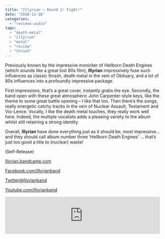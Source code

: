 ```yaml
---
title: "Illyrian – Round 2: Fight!"
date: "2016-11-16"
categories: 
  - "reviews-audio"
tags: 
  - "death-metal"
  - "illyrian"
  - "metal"
  - "review"
  - "thrash"
---
```


Previously known by the impressive monicker of Hellborn Death Engines (which sounds like a great lost 80s film), **Illyrian** impressively fuse such influences as classic thrash, death metal in the vein of Obituary, and a lot of 80s influences into a profoundly impressive package.

First impressions, that’s a great cover, instantly grabs the eye. Secondly, the band open with these great atmospheric John Carpenter-style keys, like the theme to some great battle opening – I like that too. Then there’s the songs, really energetic catchy tracks in the vein of Nuclear Assault, Testament and Vio-Lence. Vocally, I like the death metal touches, they really work well here. Indeed, the multiple vocalists adds a pleasing variety to the album whilst still retaining a strong identity.

Overall, **Illyrian** have done everything just as it should be, most impressive… and they should call album number three ‘Hellborn Death Engines’ … that’s just too good a title to (nuclear) waste!

(Self-Release)

[Illyrian.bandcamp.com](http://Illyrian.bandcamp.com)

[Facebook.com/Illyrianband](http://Facebook.com/Illyrianband)

[Twitter@Illyrianband](https://twitter.com/illyrianband)

[Youtube.com/Illyrianband](http://Youtube.com/Illyrianband)

<iframe style="border: 0; width: 100%; height: 120px;" src="https://bandcamp.com/EmbeddedPlayer/album=689770069/size=large/bgcol=ffffff/linkcol=0687f5/tracklist=false/artwork=small/transparent=true/" width="300" height="150" seamless=""><a href="http://illyrian.bandcamp.com/album/round-2-fight">Round 2: Fight! by Illyrian</a></iframe>
